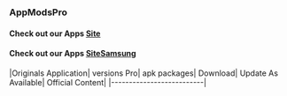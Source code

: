 ### AppModsPro 
#### Check out our Apps [Site](https://github.com/Gustavo112603/seal/releases/tag/Seal)
#### Check out our Apps [SiteSamsung](https://github.com/Gustavo112603/seal/releases/tag/Samsung)

|Originals Application|
 versions Pro|
 apk packages|
 Download|
 Update As Available|
 Official Content|
|--------------------------|








